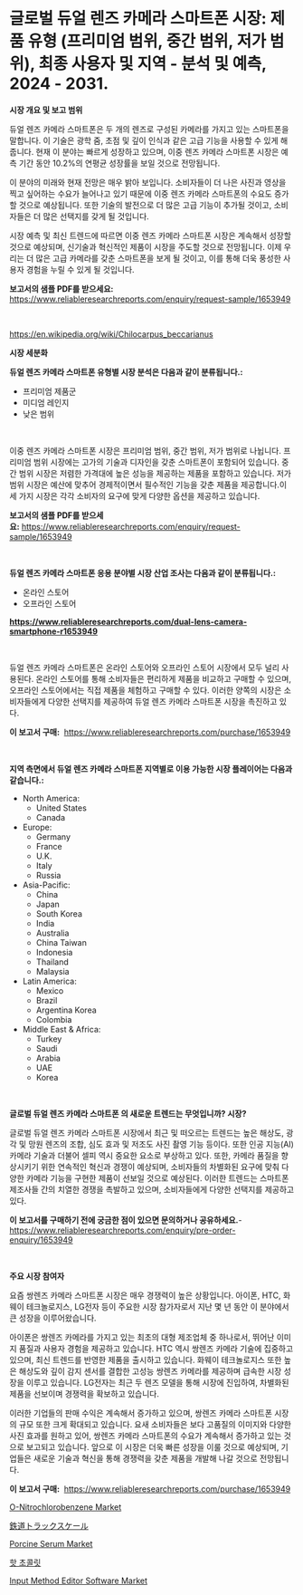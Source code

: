 <p><h1>글로벌 듀얼 렌즈 카메라 스마트폰 시장: 제품 유형 (프리미엄 범위, 중간 범위, 저가 범위), 최종 사용자 및 지역 - 분석 및 예측, 2024 - 2031.</h1></p><p><strong>시장 개요 및 보고 범위</strong></p>
<p><p>듀얼 렌즈 카메라 스마트폰은 두 개의 렌즈로 구성된 카메라를 가지고 있는 스마트폰을 말합니다. 이 기술은 광학 줌, 초점 및 깊이 인식과 같은 고급 기능을 사용할 수 있게 해줍니다. 현재 이 분야는 빠르게 성장하고 있으며, 이중 렌즈 카메라 스마트폰 시장은 예측 기간 동안 10.2%의 연평균 성장률을 보일 것으로 전망됩니다.</p><p>이 분야의 미래와 현재 전망은 매우 밝아 보입니다. 소비자들이 더 나은 사진과 영상을 찍고 싶어하는 수요가 늘어나고 있기 때문에 이중 렌즈 카메라 스마트폰의 수요도 증가할 것으로 예상됩니다. 또한 기술의 발전으로 더 많은 고급 기능이 추가될 것이고, 소비자들은 더 많은 선택지를 갖게 될 것입니다.</p><p>시장 예측 및 최신 트렌드에 따르면 이중 렌즈 카메라 스마트폰 시장은 계속해서 성장할 것으로 예상되며, 신기술과 혁신적인 제품이 시장을 주도할 것으로 전망됩니다. 이제 우리는 더 많은 고급 카메라를 갖춘 스마트폰을 보게 될 것이고, 이를 통해 더욱 풍성한 사용자 경험을 누릴 수 있게 될 것입니다.</p></p>
<p><strong>보고서의 샘플 PDF를 받으세요:</strong> <a href="https://www.reliableresearchreports.com/enquiry/request-sample/1653949">https://www.reliableresearchreports.com/enquiry/request-sample/1653949</a></p>
<p>&nbsp;</p>
<p><a href="https://en.wikipedia.org/wiki/Chilocarpus_beccarianus">https://en.wikipedia.org/wiki/Chilocarpus_beccarianus</a></p>
<p><strong>시장 세분화</strong></p>
<p><strong>듀얼 렌즈 카메라 스마트폰 유형별 시장 분석은 다음과 같이 분류됩니다.:</strong></p>
<p><ul><li>프리미엄 제품군</li><li>미디엄 레인지</li><li>낮은 범위</li></ul></p>
<p>&nbsp;</p>
<p><p>이중 렌즈 카메라 스마트폰 시장은 프리미엄 범위, 중간 범위, 저가 범위로 나뉩니다. 프리미엄 범위 시장에는 고가의 기술과 디자인을 갖춘 스마트폰이 포함되어 있습니다. 중간 범위 시장은 저렴한 가격대에 높은 성능을 제공하는 제품을 포함하고 있습니다. 저가 범위 시장은 예산에 맞추어 경제적이면서 필수적인 기능을 갖춘 제품을 제공합니다.이 세 가지 시장은 각각 소비자의 요구에 맞게 다양한 옵션을 제공하고 있습니다.</p></p>
<p><strong>보고서의 샘플 PDF를 받으세요:</strong>&nbsp;<a href="https://www.reliableresearchreports.com/enquiry/request-sample/1653949">https://www.reliableresearchreports.com/enquiry/request-sample/1653949</a></p>
<p>&nbsp;</p>
<p><strong> 듀얼 렌즈 카메라 스마트폰 응용 분야별 시장 산업 조사는 다음과 같이 분류됩니다.:</strong></p>
<p><ul><li>온라인 스토어</li><li>오프라인 스토어</li></ul></p>
<p><strong><a href="https://www.reliableresearchreports.com/dual-lens-camera-smartphone-r1653949">https://www.reliableresearchreports.com/dual-lens-camera-smartphone-r1653949</a></strong></p>
<p>&nbsp;</p>
<p><p>듀얼 렌즈 카메라 스마트폰은 온라인 스토어와 오프라인 스토어 시장에서 모두 널리 사용된다. 온라인 스토어를 통해 소비자들은 편리하게 제품을 비교하고 구매할 수 있으며, 오프라인 스토어에서는 직접 제품을 체험하고 구매할 수 있다. 이러한 양쪽의 시장은 소비자들에게 다양한 선택지를 제공하여 듀얼 렌즈 카메라 스마트폰 시장을 촉진하고 있다.</p></p>
<p><strong>이 보고서 구매:</strong>&nbsp; <a href="https://www.reliableresearchreports.com/purchase/1653949">https://www.reliableresearchreports.com/purchase/1653949</a></p>
<p>&nbsp;</p>
<p><strong>지역 측면에서 듀얼 렌즈 카메라 스마트폰 지역별로 이용 가능한 시장 플레이어는 다음과 같습니다.:</strong></p>
<p><ul>
    <li>
        North America:
        <ul>
            <li>United States</li>
            <li>Canada</li>
        </ul>
    </li>
    <li>
        Europe:
        <ul>
            <li>Germany</li>
            <li>France</li>
            <li>U.K.</li>
            <li>Italy</li>
            <li>Russia</li>
        </ul>
    </li>
    <li>
        Asia-Pacific:
        <ul>
            <li>China</li>
            <li>Japan</li>
            <li>South Korea</li>
            <li>India</li>
            <li>Australia</li>
            <li>China Taiwan</li>
            <li>Indonesia</li>
            <li>Thailand</li>
            <li>Malaysia</li>
        </ul>
    </li>
    <li>
        Latin America:
        <ul>
            <li>Mexico</li>
            <li>Brazil</li>
            <li>Argentina Korea</li>
            <li>Colombia</li>
        </ul>
    </li>
    <li>
        Middle East & Africa:
        <ul>
            <li>Turkey</li>
            <li>Saudi</li>
            <li>Arabia</li>
            <li>UAE</li>
            <li>Korea</li>
        </ul>
    </li>
    </ul></p>
<p>&nbsp;</p>
<p><strong>글로벌 듀얼 렌즈 카메라 스마트폰 의 새로운 트렌드는 무엇입니까? 시장?</strong></p>
<p><p>글로벌 듀얼 렌즈 카메라 스마트폰 시장에서 최근 및 떠오르는 트렌드는 높은 해상도, 광각 및 망원 렌즈의 조합, 심도 효과 및 저조도 사진 촬영 기능 등이다. 또한 인공 지능(AI) 카메라 기술과 더불어 셀피 역시 중요한 요소로 부상하고 있다. 또한, 카메라 품질을 향상시키기 위한 연속적인 혁신과 경쟁이 예상되며, 소비자들의 차별화된 요구에 맞춰 다양한 카메라 기능을 구현한 제품이 선보일 것으로 예상된다. 이러한 트렌드는 스마트폰 제조사들 간의 치열한 경쟁을 촉발하고 있으며, 소비자들에게 다양한 선택지를 제공하고 있다.</p></p>
<p><strong>이 보고서를 구매하기 전에 궁금한 점이 있으면 문의하거나 공유하세요.</strong>- <a href="https://www.reliableresearchreports.com/enquiry/pre-order-enquiry/1653949">https://www.reliableresearchreports.com/enquiry/pre-order-enquiry/1653949</a></p>
<p>&nbsp;</p>
<p><strong>주요 시장 참여자</strong></p>
<p><p>요즘 쌍렌즈 카메라 스마트폰 시장은 매우 경쟁력이 높은 상황입니다. 아이폰, HTC, 화웨이 테크놀로지스, LG전자 등이 주요한 시장 참가자로서 지난 몇 년 동안 이 분야에서 큰 성장을 이루어왔습니다.</p><p>아이폰은 쌍렌즈 카메라를 가지고 있는 최초의 대형 제조업체 중 하나로서, 뛰어난 이미지 품질과 사용자 경험을 제공하고 있습니다. HTC 역시 쌍렌즈 카메라 기술에 집중하고 있으며, 최신 트렌드를 반영한 제품을 출시하고 있습니다. 화웨이 테크놀로지스 또한 높은 해상도와 깊이 감지 센서를 결합한 고성능 쌍렌즈 카메라를 제공하며 급속한 시장 성장을 이루고 있습니다. LG전자는 최근 두 렌즈 모델을 통해 시장에 진입하여, 차별화된 제품을 선보이며 경쟁력을 확보하고 있습니다.</p><p>이러한 기업들의 판매 수익은 계속해서 증가하고 있으며, 쌍렌즈 카메라 스마트폰 시장의 규모 또한 크게 확대되고 있습니다. 요새 소비자들은 보다 고품질의 이미지와 다양한 사진 효과를 원하고 있어, 쌍렌즈 카메라 스마트폰의 수요가 계속해서 증가하고 있는 것으로 보고되고 있습니다. 앞으로 이 시장은 더욱 빠른 성장을 이룰 것으로 예상되며, 기업들은 새로운 기술과 혁신을 통해 경쟁력을 갖춘 제품을 개발해 나갈 것으로 전망됩니다.</p></p>
<p><strong>이 보고서 구매:</strong>&nbsp;&nbsp;<a href="https://www.reliableresearchreports.com/purchase/1653949">https://www.reliableresearchreports.com/purchase/1653949</a></p>
<p><p><a href="https://www.linkedin.com/pulse/global-o-nitrochlorobenzene-industry-types-applications-market-jt8if?trackingId=Q5K93f%2BOFDR3Yy%2Bhcoyyfw%3D%3D">O-Nitrochlorobenzene Market</a></p><p><a href="https://github.com/RandallRunte2023/Market-Research-Report-List-2/blob/main/25914096403.md">鉄道トラックスケール</a></p><p><a href="https://issuu.com/reportprime-2/docs/porcine-serum-market-size-2030.pptx">Porcine Serum Market</a></p><p><a href="https://github.com/LuckeyCorbin/Market-Research-Report-List-1/blob/main/746422711032.md">핫 초콜릿</a></p><p><a href="https://github.com/kumertitash/Market-Research-Report-List-1/blob/main/input-method-editor-software-market.md">Input Method Editor Software Market</a></p></p>